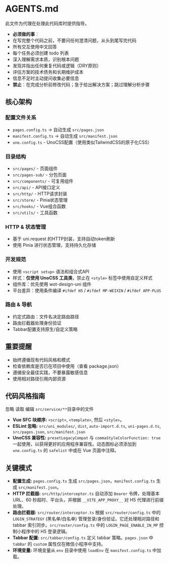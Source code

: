 # AGENTS.md

此文件为代理在处理此代码库时提供指导。

*   **必须做的事**：
*   在写完整个代码之前，不要问任何澄清问题，从头到尾写完代码
*   所有交互使用中文回答
*   每个任务必须创建 todo 列表
*   深入理解需求本质，识别根本问题
*   发现并指出任何重复代码或逻辑（DRY原则）
*   评估方案的技术债务和长期维护成本
*   信息不足时主动提问收集必要信息
*   **禁止**：在完成分析前修改代码；急于给出解决方案；跳过理解分析步骤

## 核心架构
  ### 配置文件关系
  - `pages.config.ts` → 自动生成 `src/pages.json`
  - `manifest.config.ts` → 自动生成 `src/manifest.json`
  - `uno.config.ts` - UnoCSS配置（使用类似TailwindCSS的原子化CSS）

### 目录结构
- `src/pages/` - 页面组件
- `src/pages-sub/` - 分包页面
- `src/components/` - 可复用组件
- `src/api/` - API接口定义
- `src/http/` - HTTP请求封装
- `src/store/` - Pinia状态管理
- `src/hooks/` - Vue组合函数
- `src/utils/` - 工具函数

### HTTP & 状态管理
- 基于 uni.request 的HTTP封装，支持自动token刷新
- 使用 Pinia 进行状态管理，支持持久化存储

 ### 开发规范
  - 使用 `<script setup>` 语法和组合式API
  - 样式：**仅使用 UnoCSS 工具类**，禁止在 `<style>` 标签中使用自定义样式
  - 组件库：优先使用 wot-design-uni 组件
  - 平台差异：使用条件编译 `#ifdef H5` / `#ifdef MP-WEIXIN` / `#ifdef APP-PLUS`

### 路由 & 导航
- 约定式路由：文件名决定路由路径
- 路由拦截器处理身份验证
- Tabbar配置支持原生/自定义策略

## 重要提醒
- 始终遵循现有代码风格和模式
- 检查依赖库是否已在项目中使用（查看 package.json）
- 遵循安全最佳实践，不要暴露敏感信息
- 使用相对路径引用内部资源

## 代码风格指南
忽略 读取 编辑 `src/service/**`目录中的文件
*   **Vue SFC 块顺序:** `<script>`, `<template>`, 然后 `<style>`。
*   **ESLint 忽略:** `src/uni_modules/`, `dist`, `auto-import.d.ts`, `uni-pages.d.ts`, `src/pages.json`, `src/manifest.json`
*   **UnoCSS 兼容性:** `presetLegacyCompat` 与 `commaStyleColorFunction: true` 一起使用，以获得更好的应用程序兼容性。动态图标必须添加到 `uno.config.ts` 的 `safelist` 中或在 Vue 页面中注释。

## 关键模式

*   **配置生成:** `pages.config.ts` 生成 `src/pages.json`，`manifest.config.ts` 生成 `src/manifest.json`。
*   **HTTP 拦截器:** `src/http/interceptor.ts` 自动添加 `Bearer` 令牌，处理基本 URL、60 秒超时、平台头，并根据 `__VITE_APP_PROXY__` 对 H5 代理进行前缀处理。
*   **路由拦截器:** `src/router/interceptor.ts` 根据 `src/router/config.ts` 中的 `LOGIN_STRATEGY` (黑名单/白名单) 管理登录/身份验证。它还处理相对路径和 tabbar 索引同步。`src/router/config.ts` 中的 `LOGIN_PAGE_ENABLE_IN_MP` 控制小程序中的 H5 登录逻辑。
*   **Tabbar 配置:** `src/tabbar/config.ts` 定义 tabbar 策略。`pages.json` 中 `tabBar` 的 `custom` 属性仅在微信小程序中支持。
*   **环境变量:** 环境变量从 `env` 目录中使用 `loadEnv` 在 `manifest.config.ts` 中加载。
